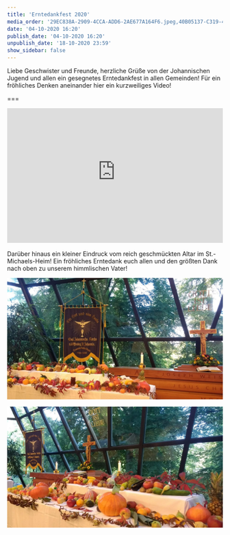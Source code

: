 ```yaml
---
title: 'Erntedankfest 2020'
media_order: '29EC838A-2909-4CCA-ADD6-2AE677A164F6.jpeg,40B05137-C319-410F-A831-655F842A425C.jpeg'
date: '04-10-2020 16:20'
publish_date: '04-10-2020 16:20'
unpublish_date: '18-10-2020 23:59'
show_sidebar: false
---
```


Liebe Geschwister und Freunde, herzliche Grüße von der Johannischen Jugend und allen ein gesegnetes Erntedankfest in allen Gemeinden! Für ein fröhliches Denken aneinander hier ein kurzweiliges Video!

===

<p align="center"><iframe width="100%" height="315" src="https://www.youtube-nocookie.com/embed/M-WNnMyVm8k" frameborder="0" allow="accelerometer; autoplay; clipboard-write; encrypted-media; gyroscope; picture-in-picture" allowfullscreen></iframe></p>

Darüber hinaus ein kleiner Eindruck vom reich geschmückten Altar im St.-Michaels-Heim! Ein fröhliches Erntedank euch allen und den größten Dank nach oben zu unserem himmlischen Vater!

![](29EC838A-2909-4CCA-ADD6-2AE677A164F6.jpeg)

![](40B05137-C319-410F-A831-655F842A425C.jpeg)